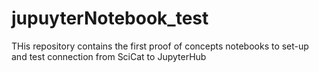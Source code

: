 # jupuyterNotebook_test
THis repository contains the first proof of concepts notebooks to set-up and test connection from SciCat to JupyterHub
